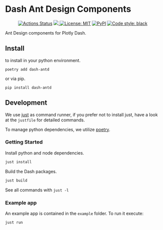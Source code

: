 # Dash Ant Design Components

<p align="center">
<a href="https://github.com/roeap/dash-ant-design-components/actions"><img alt="Actions Status" src="https://github.com/roeap/dash-ant-design-components/actions/workflows/test.yaml/badge.svg"></a>
<a href="https://codecov.io/gh/roeap/dash-ant-design-components">
  <img src="https://codecov.io/gh/roeap/dash-ant-design-components/branch/main/graph/badge.svg?token=DNVIU3FXL5"/>
</a>
<a href="https://github.com/psf/black/blob/main/LICENSE"><img alt="License: MIT" src="https://black.readthedocs.io/en/stable/_static/license.svg"></a>
<a href="https://pypi.org/project/dash-antd/"><img alt="PyPI" src="https://img.shields.io/pypi/v/dash-antd"></a>
<a href="https://github.com/psf/black"><img alt="Code style: black" src="https://img.shields.io/badge/code%20style-black-000000.svg"></a>
</p>

Ant Design components for Plotly Dash.

## Install

to install in your python environment.

```shell
poetry add dash-antd
```

or via pip.

```shell
pip install dash-antd
```

## Development

We use [just](https://github.com/casey/just) as command runner, if you prefer not to install
just, have a look at the `justfile` for detailed commands.

To manage python dependencies, we utilize [poetry](python-poetry.org/).

### Getting Started

Install python and node dependencies.

```sh
just install
```

Build the Dash packages.

```sh
just build
```

See all commands with `just -l`

### Example app

An example app is contained in the `example` folder. To run it execute:

```sh
just run
```
